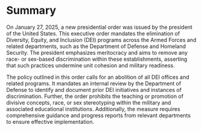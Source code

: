 # Summary

On January 27, 2025, a new presidential order was issued by the president of the United States. This executive order mandates the elimination of Diversity, Equity, and Inclusion (DEI) programs across the Armed Forces and related departments, such as the Department of Defense and Homeland Security. The president emphasizes meritocracy and aims to remove any race- or sex-based discrimination within these establishments, asserting that such practices undermine unit cohesion and military readiness. 

The policy outlined in this order calls for an abolition of all DEI offices and related programs. It mandates an internal review by the Department of Defense to identify and document prior DEI initiatives and instances of discrimination. Further, the order prohibits the teaching or promotion of divisive concepts, race, or sex stereotyping within the military and associated educational institutions. Additionally, the measure requires comprehensive guidance and progress reports from relevant departments to ensure effective implementation.
